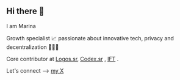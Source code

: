 ## Hi there 👋
I am Marina 

Growth specialist 📈 passionate about innovative tech, privacy and decentralization 👩🏻‍💻 

Core contributor at [Logos.sr](https://logos.co), [Codex.sr](https://codex.storage) , [IFT](https://free.technology) . 


Let's connect --> [my X](https://x.com/Crypto_marina)

<!--
**CryptoMaryna/CryptoMaryna** is a ✨ _special_ ✨ repository because its `README.md` (this file) appears on your GitHub profile.

Here are some ideas to get you started:

- 🔭 I’m currently working on ...
- 🌱 I’m currently learning ...
- 👯 I’m looking to collaborate on ...
- 🤔 I’m looking for help with ...
- 💬 Ask me about ...
- 📫 How to reach me: ...
- 😄 Pronouns: ...
- ⚡ Fun fact: ...
-->
